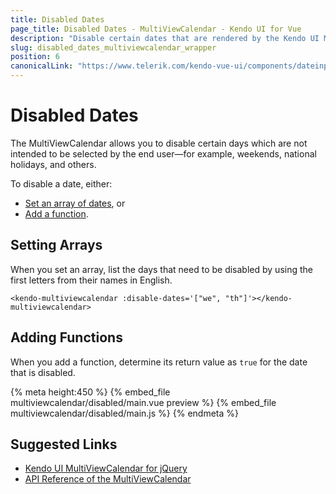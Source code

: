 ```yaml
---
title: Disabled Dates
page_title: Disabled Dates - MultiViewCalendar - Kendo UI for Vue
description: "Disable certain dates that are rendered by the Kendo UI MultiViewCalendar wrapper for Vue."
slug: disabled_dates_multiviewcalendar_wrapper
position: 6
canonicalLink: "https://www.telerik.com/kendo-vue-ui/components/dateinputs/multiview-calendar/"
---
```


# Disabled Dates

The MultiViewCalendar allows you to disable certain days which are not intended to be selected by the end user&mdash;for example, weekends, national holidays, and others.

To disable a date, either:

* [Set an array of dates](#toc-setting-arrays), or
* [Add a function](#toc-adding-functions).

## Setting Arrays

When you set an array, list the days that need to be disabled by using the first letters from their names in English.

```html-preview
<kendo-multiviewcalendar :disable-dates='["we", "th"]'></kendo-multiviewcalendar>
```

## Adding Functions

When you add a function, determine its return value as `true` for the date that is disabled.

{% meta height:450 %}
{% embed_file multiviewcalendar/disabled/main.vue preview %}
{% embed_file multiviewcalendar/disabled/main.js %}
{% endmeta %}

## Suggested Links

* [Kendo UI MultiViewCalendar for jQuery](https://docs.telerik.com/kendo-ui/controls/scheduling/multiviewcalendar/overview)
* [API Reference of the MultiViewCalendar](https://docs.telerik.com/kendo-ui/api/javascript/ui/multiviewcalendar)

